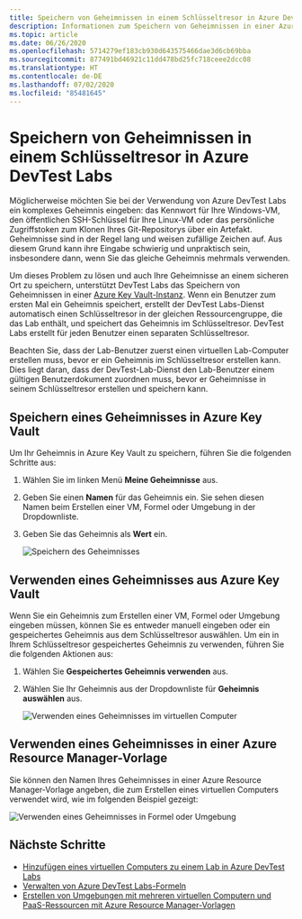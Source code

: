 ```yaml
---
title: Speichern von Geheimnissen in einem Schlüsseltresor in Azure DevTest Labs | Microsoft-Dokumentation
description: Informationen zum Speichern von Geheimnissen in einer Azure Key Vault-Instanz und zu deren Verwendung beim Erstellen einer VM, Formel oder Umgebung.
ms.topic: article
ms.date: 06/26/2020
ms.openlocfilehash: 5714279ef183cb930d643575466dae3d6cb69bba
ms.sourcegitcommit: 877491bd46921c11dd478bd25fc718ceee2dcc08
ms.translationtype: HT
ms.contentlocale: de-DE
ms.lasthandoff: 07/02/2020
ms.locfileid: "85481645"
---
```

# <a name="store-secrets-in-a-key-vault-in-azure-devtest-labs"></a>Speichern von Geheimnissen in einem Schlüsseltresor in Azure DevTest Labs
Möglicherweise möchten Sie bei der Verwendung von Azure DevTest Labs ein komplexes Geheimnis eingeben: das Kennwort für Ihre Windows-VM, den öffentlichen SSH-Schlüssel für Ihre Linux-VM oder das persönliche Zugriffstoken zum Klonen Ihres Git-Repositorys über ein Artefakt. Geheimnisse sind in der Regel lang und weisen zufällige Zeichen auf. Aus diesem Grund kann ihre Eingabe schwierig und unpraktisch sein, insbesondere dann, wenn Sie das gleiche Geheimnis mehrmals verwenden.

Um dieses Problem zu lösen und auch Ihre Geheimnisse an einem sicheren Ort zu speichern, unterstützt DevTest Labs das Speichern von Geheimnissen in einer [Azure Key Vault-Instanz](../key-vault/general/overview.md). Wenn ein Benutzer zum ersten Mal ein Geheimnis speichert, erstellt der DevTest Labs-Dienst automatisch einen Schlüsseltresor in der gleichen Ressourcengruppe, die das Lab enthält, und speichert das Geheimnis im Schlüsseltresor. DevTest Labs erstellt für jeden Benutzer einen separaten Schlüsseltresor. 

Beachten Sie, dass der Lab-Benutzer zuerst einen virtuellen Lab-Computer erstellen muss, bevor er ein Geheimnis im Schlüsseltresor erstellen kann. Dies liegt daran, dass der DevTest-Lab-Dienst den Lab-Benutzer einem gültigen Benutzerdokument zuordnen muss, bevor er Geheimnisse in seinem Schlüsseltresor erstellen und speichern kann. 


## <a name="save-a-secret-in-azure-key-vault"></a>Speichern eines Geheimnisses in Azure Key Vault
Um Ihr Geheimnis in Azure Key Vault zu speichern, führen Sie die folgenden Schritte aus:

1. Wählen Sie im linken Menü **Meine Geheimnisse** aus.
2. Geben Sie einen **Namen** für das Geheimnis ein. Sie sehen diesen Namen beim Erstellen einer VM, Formel oder Umgebung in der Dropdownliste. 
3. Geben Sie das Geheimnis als **Wert** ein.

    ![Speichern des Geheimnisses](media/devtest-lab-store-secrets-in-key-vault/store-secret.png)

## <a name="use-a-secret-from-azure-key-vault"></a>Verwenden eines Geheimnisses aus Azure Key Vault
Wenn Sie ein Geheimnis zum Erstellen einer VM, Formel oder Umgebung eingeben müssen, können Sie es entweder manuell eingeben oder ein gespeichertes Geheimnis aus dem Schlüsseltresor auswählen. Um ein in Ihrem Schlüsseltresor gespeichertes Geheimnis zu verwenden, führen Sie die folgenden Aktionen aus:

1. Wählen Sie **Gespeichertes Geheimnis verwenden** aus. 
2. Wählen Sie Ihr Geheimnis aus der Dropdownliste für **Geheimnis auswählen** aus. 

    ![Verwenden eines Geheimnisses im virtuellen Computer](media/devtest-lab-store-secrets-in-key-vault/secret-store-pick-a-secret.png)

## <a name="use-a-secret-in-an-azure-resource-manager-template"></a>Verwenden eines Geheimnisses in einer Azure Resource Manager-Vorlage
Sie können den Namen Ihres Geheimnisses in einer Azure Resource Manager-Vorlage angeben, die zum Erstellen eines virtuellen Computers verwendet wird, wie im folgenden Beispiel gezeigt:

![Verwenden eines Geheimnisses in Formel oder Umgebung](media/devtest-lab-store-secrets-in-key-vault/secret-store-arm-template.png)

## <a name="next-steps"></a>Nächste Schritte

- [Hinzufügen eines virtuellen Computers zu einem Lab in Azure DevTest Labs](devtest-lab-add-vm.md) 
- [Verwalten von Azure DevTest Labs-Formeln](devtest-lab-manage-formulas.md)
- [Erstellen von Umgebungen mit mehreren virtuellen Computern und PaaS-Ressourcen mit Azure Resource Manager-Vorlagen](devtest-lab-create-environment-from-arm.md)
